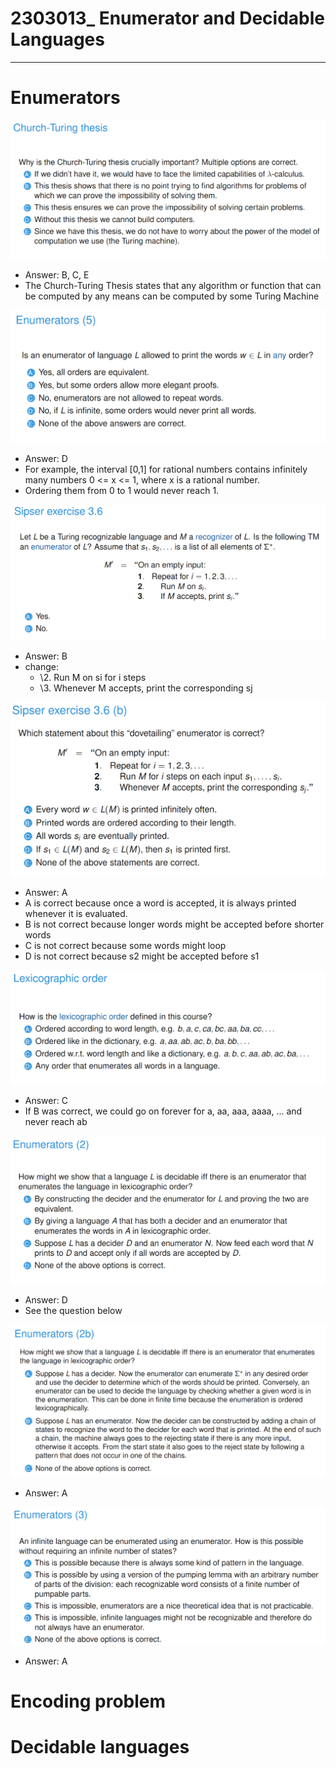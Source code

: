 # 2303013_ Enumerator and Decidable Languages

---

# Enumerators
![img.png](../images/5a.png)

- Answer: B, C, E
- The Church-Turing Thesis states that any algorithm or function that can be computed by any means can be computed by some Turing Machine


![img_1.png](../images/5b.png)
- Answer: D
- For example, the interval [0,1] for rational numbers contains infinitely many numbers 0 <= x <= 1, where x is a rational number.
- Ordering them from 0 to 1 would never reach 1.

![img_2.png](../images/5c.png)
- Answer: B
- change:
  - \2. Run M on si for i steps
  - \3. Whenever M accepts, print the corresponding sj

![img_3.png](../images/5d.png)
- Answer: A
- A is correct because once a word is accepted, it is always printed whenever it is evaluated.
- B is not correct because longer words might be accepted before shorter words
- C is not correct because some words might loop
- D is not correct because s2 might be accepted before s1

![img_4.png](../images/5e.png)
- Answer: C
- If B was correct, we could go on forever for a, aa, aaa, aaaa, ... and never reach ab

![img_5.png](../images/5f.png)
- Answer: D
- See the question below

![img_6.png](../images/5g.png)
- Answer: A

![img_7.png](../images/5h.png)
- Answer: A

# Encoding problem



# Decidable languages

